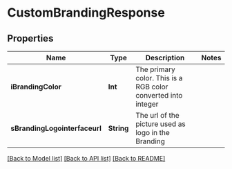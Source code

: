 # CustomBrandingResponse

## Properties
Name | Type | Description | Notes
------------ | ------------- | ------------- | -------------
**iBrandingColor** | **Int** | The primary color. This is a RGB color converted into integer | 
**sBrandingLogointerfaceurl** | **String** | The url of the picture used as logo in the Branding | 

[[Back to Model list]](../README.md#documentation-for-models) [[Back to API list]](../README.md#documentation-for-api-endpoints) [[Back to README]](../README.md)


